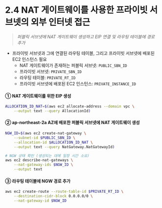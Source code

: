 # 2.4 NAT 게이트웨이를 사용한 프라이빗 서브넷의 외부 인터넷 접근

> _퍼블릭 서브넷에 NAT 게이트웨이 생성하고 EIP 연결 및 라우팅 테이블에 경로 추가_

- 프라이빗 서브넷과 그에 연결된 라우팅 테이블, 그리고 프라이빗 서브넷에 배포된 EC2 인스턴스 필요
  - NAT 게이트웨이가 존재하는 퍼블릭 서브넷: `PUBLIC_SBN_ID`
  - 프라이빗 서브넷: `PRIVATE_SBN_ID`
  - 라우팅 테이블: `PRIVATE_RT_ID`
  - 프라이빗 서브넷에 배포된 EC2 인스턴스: `PRIVATE_INSTANCE_ID`

#### ① NAT 게이트웨이를 위한 EIP 생성

```bash
ALLOCATION_ID_NAT=$(aws ec2 allocate-address --domain vpc \
	--output text --query AllocationId)
```

#### ② ap-northeast-2a AZ에 배포한 퍼블릭 서브넷에 NAT 게이트웨이 생성

```bash
NGW_ID=$(aws ec2 create-nat-gateway \
	--subnet-id $PUBLIC_SBN_ID \
	--allocation-id $ALLOCATION_ID_NAT \
	--output text --query NatGateway.NatGatewayId)

# NGW 상태 확인 (생성되는 데에 일정 시간 소요)
aws ec2 describe-nat-gateways \
	--nat-gateway-ids $NGW_ID \
	--output text
```

#### ③ 라우팅 테이블에 NGW 경로 추가

```bash
aws ec2 create-route --route-table-id $PRIVATE_RT_ID \
	--destination-cidr-block 0.0.0.0/0 \
	--nat-gateway-id $NGW_ID
```
